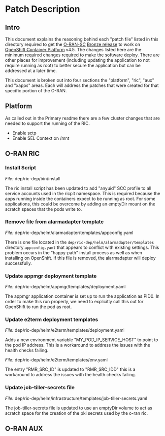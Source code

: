 # Patch Description

## Intro

This document explains the reasoning behind each "patch file" listed in this directory required to get the [O-RAN-SC](https://o-ran-sc.org/) [Bronze release](https://wiki.o-ran-sc.org/pages/viewpage.action?pageId=14221635) to work on [OpenShift Container Platform](https://www.openshift.com/) v4.5. The changes listed here are the minimum required changes required to make the software deploy. There are other places for improvement (including updating the application to not require running as root) to better secure the application but can be addressed at a later time.

This document is broken out into four sections the "platform", "ric", "aux" and "xapps" areas. Each will address the patches that were created for that specific portion of the O-RAN.

## Platform

As called out in the Primary readme there are a few cluster changes that are needed to support the running of the RIC.

* Enable sctp
* Enable SEL Context on /mnt

## O-RAN RIC

### Install Script

*File:* dep/ric-dep/bin/install

The ric install script has been updated to add "anyuid" SCC profile to all service accounts used in the ricplt namespace. This is required because the apps running inside the containers expect to be running as root. For some applications, this could be overcome by adding an emptyDir mount on the scratch spaces that the pods write to. 

### Remove file from alarmadapter template

*File:* dep/ric-dep/helm/alarmadapter/templates/appconfig.yaml

There is one file located in the `dep/ric-dep/helm/alarmadapter/templates` directory `appconfig.yaml` that appears to conflict with existing settings. This problem occurs in the "happy-path" install process as well as when installing on OpenShift. If this file is removed, the alarmadapter will deploy successfully.

### Update appmgr deployment template

*File:* dep/ric-dep/helm/appmgr/templates/deployment.yaml

The appmgr application container is set up to run the application as PID0. In order to make this run properly, we need to explicitly call this out for OpenShift to run the pod as root.

### Update e2term deployment templates

*File:* dep/ric-dep/helm/e2term/templates/deployment.yaml

Adds a new environment variable "MY_POD_IP_SERVICE_HOST" to point to the pod IP address. This is a workaround to address the issues with the health checks failing.

*File:* dep/ric-dep/helm/e2term/templates/env.yaml

The entry "RMR_SRC_ID" is updated to "RMR_SRC_IDD" this is a workaround to address the issues with the health checks failing.

### Update job-tiller-secrets file

*File:* dep/ric-dep/helm/infrastructure/templates/job-tiller-secrets.yaml

The job-tiller-secrets file is updated to use an emptyDir volume to act as scratch space for the creation of the pki secrets used by the o-ran ric.

## O-RAN AUX
